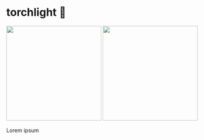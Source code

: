 # torchlight 🔦

<p align="center">
  <img width="250" src="resources/torchlight_light.png#gh-dark-mode-only">
  <img width="250" src="resources/torchlight_light.png#gh-light-mode-only">
</p>

Lorem ipsum

<!--

**Here are some ideas to get you started:**

🙋‍♀️ A short introduction - what is your organization all about?
🌈 Contribution guidelines - how can the community get involved?
👩‍💻 Useful resources - where can the community find your docs? Is there anything else the community should know?
🍿 Fun facts - what does your team eat for breakfast?
🧙 Remember, you can do mighty things with the power of [Markdown](https://docs.github.com/github/writing-on-github/getting-started-with-writing-and-formatting-on-github/basic-writing-and-formatting-syntax)
-->
